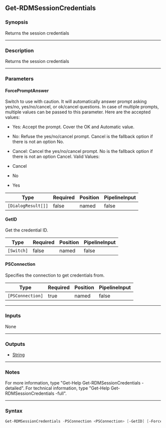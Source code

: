 Get-RDMSessionCredentials
-------------------------

### Synopsis
Returns the session credentials

---

### Description

Returns the session credentials

---

### Parameters
#### **ForcePromptAnswer**
Switch to use with caution. It will automatically answer prompt asking yes/no, yes/no/cancel, or ok/cancel questions. In case of multiple prompts, multiple values can be passed to this parameter. Here are the accepted values:
* Yes: Accept the prompt. Cover the OK and Automatic value.
* No: Refuse the yes/no/cancel prompt. Cancel is the fallback option if there is not an option No.
* Cancel: Cancel the yes/no/cancel prompt. No is the fallback option if there is not an option Cancel.
Valid Values:

* Cancel
* No
* Yes

|Type              |Required|Position|PipelineInput|
|------------------|--------|--------|-------------|
|`[DialogResult[]]`|false   |named   |false        |

#### **GetID**
Get the credential ID.

|Type      |Required|Position|PipelineInput|
|----------|--------|--------|-------------|
|`[Switch]`|false   |named   |false        |

#### **PSConnection**
Specifies the connection to get credentials from.

|Type            |Required|Position|PipelineInput|
|----------------|--------|--------|-------------|
|`[PSConnection]`|true    |named   |false        |

---

### Inputs
None

---

### Outputs
* [String](https://learn.microsoft.com/en-us/dotnet/api/System.String)

---

### Notes
For more information, type "Get-Help Get-RDMSessionCredentials -detailed". For technical information, type "Get-Help Get-RDMSessionCredentials -full".

---

### Syntax
```PowerShell
Get-RDMSessionCredentials -PSConnection <PSConnection> [-GetID] [-ForcePromptAnswer <Cancel | No | Yes>] [<CommonParameters>]
```

